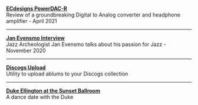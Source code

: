 
**[ECdesigns PowerDAC-R](PDR-Preview)**    
Review of a groundbreaking Digital to Analog converter and headphone amplifier - April 2021

---

**[Jan Evensmo Interview](JanEvensmo)**    
Jazz Archeologist Jan Evensmo talks about his passion for Jazz - November 2020


---

**[Discogs Upload](discogs_upload)**    
Utility to upload ablums to your Discogs collection


---

**[Duke Ellington at the Sunset Ballroom](Sunset)**    
A dance date with the Duke



